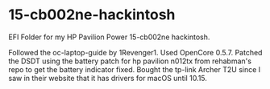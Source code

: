 # 15-cb002ne-hackintosh
EFI Folder for my HP Pavilion Power 15-cb002ne hackintosh.

Followed the oc-laptop-guide by 1Revenger1. 
Used OpenCore 0.5.7. 
Patched the DSDT using the battery patch for hp pavilion n012tx from rehabman's repo to get the battery indicator fixed. 
Bought the tp-link Archer T2U since I saw in their website that it has drivers for macOS until 10.15.
